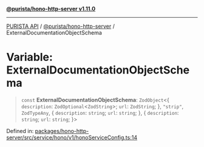 [**@purista/hono-http-server v1.11.0**](../README.md)

***

[PURISTA API](../../../packages.md) / [@purista/hono-http-server](../README.md) / ExternalDocumentationObjectSchema

# Variable: ExternalDocumentationObjectSchema

> `const` **ExternalDocumentationObjectSchema**: `ZodObject`\<\{ `description`: `ZodOptional`\<`ZodString`\>; `url`: `ZodString`; \}, `"strip"`, `ZodTypeAny`, \{ `description`: `string`; `url`: `string`; \}, \{ `description`: `string`; `url`: `string`; \}\>

Defined in: [packages/hono-http-server/src/service/hono/v1/honoServiceConfig.ts:14](https://github.com/puristajs/purista/blob/master/packages/hono-http-server/src/service/hono/v1/honoServiceConfig.ts#L14)
